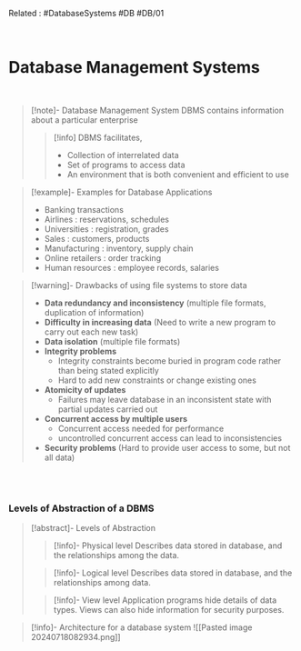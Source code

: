 Related : #DatabaseSystems #DB #DB/01

<br>

# Database Management Systems

<br>

>[!note]- Database Management System
>DBMS contains information about a particular enterprise
>>[!info] DBMS facilitates,
>>- Collection of interrelated data
>>- Set of programs to access data
>>- An environment that is both convenient and efficient to use

>[!example]- Examples for Database Applications
>- Banking transactions
>- Airlines  : reservations, schedules
>- Universities  : registration, grades
>- Sales  : customers, products
>- Manufacturing  : inventory, supply chain
>- Online retailers  : order tracking
>- Human resources  : employee records, salaries

>[!warning]- Drawbacks of using file systems to store data
>- **Data redundancy and inconsistency** (multiple file formats, duplication of information)
>- **Difficulty in increasing data** (Need to write a new program to carry out each new task)
>- **Data isolation** (multiple file formats)
>- **Integrity problems**
>	- Integrity constraints become buried in program code rather than being stated explicitly 
>	- Hard to add new constraints or change existing ones
>- **Atomicity of updates**
>	- Failures may leave database in an inconsistent state with partial updates carried out
>- **Concurrent access by multiple users**
>	- Concurrent access needed for performance
>	- uncontrolled concurrent access can lead to inconsistencies
>- **Security problems** (Hard to provide user access to some, but not all data)

<br>
<br>

### Levels of Abstraction of a DBMS
>[!abstract]- Levels of Abstraction
>>[!info]- Physical level
>>Describes data stored in database, and the relationships among the data.
>
>>[!info]- Logical level
>>Describes data stored in database, and the relationships among data.
>
>>[!info]- View level
>>Application programs hide details of data types. Views can also hide information for security purposes.

>[!info]- Architecture for a database system
>![[Pasted image 20240718082934.png]]